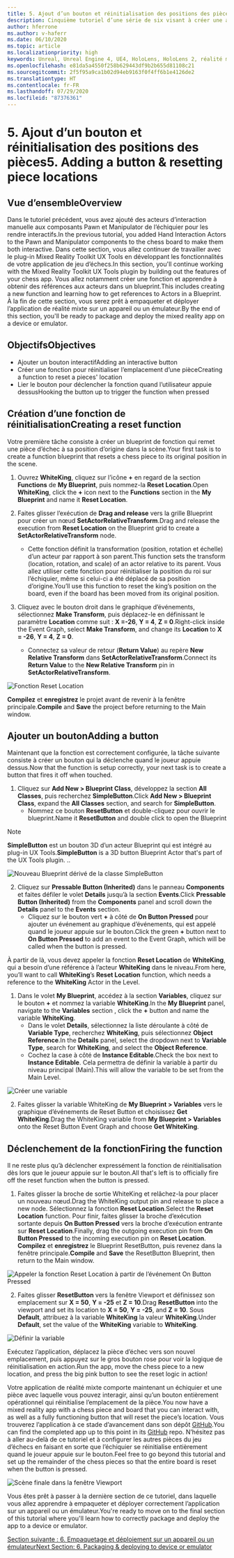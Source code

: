 ```yaml
---
title: 5. Ajout d’un bouton et réinitialisation des positions des pièces
description: Cinquième tutoriel d’une série de six visant à créer une application de jeu d’échecs simple avec Unreal Engine 4 et le plug-in Mixed Reality Toolkit UX Tools
author: hferrone
ms.author: v-haferr
ms.date: 06/10/2020
ms.topic: article
ms.localizationpriority: high
keywords: Unreal, Unreal Engine 4, UE4, HoloLens, HoloLens 2, réalité mixte, tutoriel, bien démarrer, mrtk, uxt, UX Tools, documentation
ms.openlocfilehash: e81da5a4550f258b629443df9b2b655d81108c21
ms.sourcegitcommit: 2f5f95a9ca1b02d94eb9163f0f4ff6b1e4126de2
ms.translationtype: HT
ms.contentlocale: fr-FR
ms.lasthandoff: 07/29/2020
ms.locfileid: "87376361"
---
```

# <a name="5-adding-a-button--resetting-piece-locations"></a><span data-ttu-id="8eda5-104">5. Ajout d’un bouton et réinitialisation des positions des pièces</span><span class="sxs-lookup"><span data-stu-id="8eda5-104">5. Adding a button & resetting piece locations</span></span>


## <a name="overview"></a><span data-ttu-id="8eda5-105">Vue d’ensemble</span><span class="sxs-lookup"><span data-stu-id="8eda5-105">Overview</span></span>

<span data-ttu-id="8eda5-106">Dans le tutoriel précédent, vous avez ajouté des acteurs d’interaction manuelle aux composants Pawn et Manipulator de l’échiquier pour les rendre interactifs.</span><span class="sxs-lookup"><span data-stu-id="8eda5-106">In the previous tutorial, you added Hand Interaction Actors to the Pawn and Manipulator components to the chess board to make them both interactive.</span></span> <span data-ttu-id="8eda5-107">Dans cette section, vous allez continuer de travailler avec le plug-in Mixed Reality Toolkit UX Tools en développant les fonctionnalités de votre application de jeu d’échecs.</span><span class="sxs-lookup"><span data-stu-id="8eda5-107">In this section, you'll continue working with the Mixed Reality Toolkit UX Tools plugin by building out the features of your chess app.</span></span> <span data-ttu-id="8eda5-108">Vous allez notamment créer une fonction et apprendre à obtenir des références aux acteurs dans un blueprint.</span><span class="sxs-lookup"><span data-stu-id="8eda5-108">This includes creating a new function and learning how to get references to Actors in a Blueprint.</span></span> <span data-ttu-id="8eda5-109">À la fin de cette section, vous serez prêt à empaqueter et déployer l’application de réalité mixte sur un appareil ou un émulateur.</span><span class="sxs-lookup"><span data-stu-id="8eda5-109">By the end of this section, you'll be ready to package and deploy the mixed reality app on a device or emulator.</span></span>

## <a name="objectives"></a><span data-ttu-id="8eda5-110">Objectifs</span><span class="sxs-lookup"><span data-stu-id="8eda5-110">Objectives</span></span>

* <span data-ttu-id="8eda5-111">Ajouter un bouton interactif</span><span class="sxs-lookup"><span data-stu-id="8eda5-111">Adding an interactive button</span></span>
* <span data-ttu-id="8eda5-112">Créer une fonction pour réinitialiser l’emplacement d’une pièce</span><span class="sxs-lookup"><span data-stu-id="8eda5-112">Creating a function to reset a pieces' location</span></span>
* <span data-ttu-id="8eda5-113">Lier le bouton pour déclencher la fonction quand l’utilisateur appuie dessus</span><span class="sxs-lookup"><span data-stu-id="8eda5-113">Hooking the button up to trigger the function when pressed</span></span>

## <a name="creating-a-reset-function"></a><span data-ttu-id="8eda5-114">Création d’une fonction de réinitialisation</span><span class="sxs-lookup"><span data-stu-id="8eda5-114">Creating a reset function</span></span>
<span data-ttu-id="8eda5-115">Votre première tâche consiste à créer un blueprint de fonction qui remet une pièce d’échec à sa position d’origine dans la scène.</span><span class="sxs-lookup"><span data-stu-id="8eda5-115">Your first task is to create a function blueprint that resets a chess piece to its original position in the scene.</span></span> 

1.  <span data-ttu-id="8eda5-116">Ouvrez **WhiteKing**, cliquez sur l’icône **+** en regard de la section **Functions** de **My Blueprint**, puis nommez-la **Reset Location**.</span><span class="sxs-lookup"><span data-stu-id="8eda5-116">Open **WhiteKing**, click the **+** icon next to the **Functions** section in the **My Blueprint** and name it **Reset Location**.</span></span> 

2.  <span data-ttu-id="8eda5-117">Faites glisser l’exécution de **Drag and release** vers la grille Blueprint pour créer un nœud **SetActorRelativeTransform**.</span><span class="sxs-lookup"><span data-stu-id="8eda5-117">Drag and release the execution from **Reset Location** on the Blueprint grid to create a **SetActorRelativeTransform** node.</span></span> 
    * <span data-ttu-id="8eda5-118">Cette fonction définit la transformation (position, rotation et échelle) d’un acteur par rapport à son parent.</span><span class="sxs-lookup"><span data-stu-id="8eda5-118">This function sets the transform (location, rotation, and scale) of an actor relative to its parent.</span></span> <span data-ttu-id="8eda5-119">Vous allez utiliser cette fonction pour réinitialiser la position du roi sur l’échiquier, même si celui-ci a été déplacé de sa position d’origine.</span><span class="sxs-lookup"><span data-stu-id="8eda5-119">You’ll use this function to reset the king’s position on the board, even if the board has been moved from its original position.</span></span> 
    
3. <span data-ttu-id="8eda5-120">Cliquez avec le bouton droit dans le graphique d’événements, sélectionnez **Make Transform**, puis déplacez-le en définissant le paramètre **Location** comme suit : **X =-26**, **Y = 4**, **Z = 0**.</span><span class="sxs-lookup"><span data-stu-id="8eda5-120">Right-click inside the Event Graph, select **Make Transform**, and change its **Location** to **X = -26**, **Y = 4**, **Z = 0**.</span></span>
    * <span data-ttu-id="8eda5-121">Connectez sa valeur de retour (**Return Value**) au repère **New Relative Transform** dans **SetActorRelativeTransform**.</span><span class="sxs-lookup"><span data-stu-id="8eda5-121">Connect its **Return Value** to the **New Relative Transform** pin in **SetActorRelativeTransform**.</span></span> 

![Fonction Reset Location](images/unreal-uxt/5-function.PNG)

<span data-ttu-id="8eda5-123">**Compilez** et **enregistrez** le projet avant de revenir à la fenêtre principale.</span><span class="sxs-lookup"><span data-stu-id="8eda5-123">**Compile** and **Save** the project before returning to the Main window.</span></span> 


## <a name="adding-a-button"></a><span data-ttu-id="8eda5-124">Ajouter un bouton</span><span class="sxs-lookup"><span data-stu-id="8eda5-124">Adding a button</span></span>
<span data-ttu-id="8eda5-125">Maintenant que la fonction est correctement configurée, la tâche suivante consiste à créer un bouton qui la déclenche quand le joueur appuie dessus.</span><span class="sxs-lookup"><span data-stu-id="8eda5-125">Now that the function is setup correctly, your next task is to create a button that fires it off when touched.</span></span> 

1.  <span data-ttu-id="8eda5-126">Cliquez sur **Add New > Blueprint Class**, développez la section **All Classes**, puis recherchez **SimpleButton**.</span><span class="sxs-lookup"><span data-stu-id="8eda5-126">Click **Add New > Blueprint Class**, expand the **All Classes** section, and search for **SimpleButton**.</span></span> 
    * <span data-ttu-id="8eda5-127">Nommez ce bouton **ResetButton** et double-cliquez pour ouvrir le blueprint.</span><span class="sxs-lookup"><span data-stu-id="8eda5-127">Name it **ResetButton** and double click to open the Blueprint</span></span>

> [!NOTE]
> <span data-ttu-id="8eda5-128">**SimpleButton** est un bouton 3D d’un acteur Blueprint qui est intégré au plug-in UX Tools.</span><span class="sxs-lookup"><span data-stu-id="8eda5-128">**SimpleButton** is a 3D button Blueprint Actor that's part of the UX Tools plugin.</span></span> <span data-ttu-id="8eda5-129">.</span><span class="sxs-lookup"><span data-stu-id="8eda5-129">.</span></span> 

![Nouveau Blueprint dérivé de la classe SimpleButton](images/unreal-uxt/5-subclass.PNG)

2. <span data-ttu-id="8eda5-131">Cliquez sur **Pressable Button (Inherited)** dans le panneau **Components** et faites défiler le volet **Details** jusqu’à la section **Events**.</span><span class="sxs-lookup"><span data-stu-id="8eda5-131">Click **Pressable Button (Inherited)** from the **Components** panel and scroll down the **Details** panel to the **Events** section.</span></span> 
    * <span data-ttu-id="8eda5-132">Cliquez sur le bouton vert **+** à côté de **On Button Pressed** pour ajouter un événement au graphique d’événements, qui est appelé quand le joueur appuie sur le bouton.</span><span class="sxs-lookup"><span data-stu-id="8eda5-132">Click the green **+** button next to **On Button Pressed** to add an event to the Event Graph, which will be called when the button is pressed.</span></span> 
    
<span data-ttu-id="8eda5-133">À partir de là, vous devez appeler la fonction **Reset Location** de **WhiteKing**, qui a besoin d’une référence à l’acteur **WhiteKing** dans le niveau.</span><span class="sxs-lookup"><span data-stu-id="8eda5-133">From here, you’ll want to call **WhiteKing**’s **Reset Location** function, which needs a reference to the **WhiteKing** Actor in the Level.</span></span> 

1.  <span data-ttu-id="8eda5-134">Dans le volet **My Blueprint**, accédez à la section **Variables**, cliquez sur le bouton **+** et nommez la variable **WhiteKing**.</span><span class="sxs-lookup"><span data-stu-id="8eda5-134">In the **My Blueprint** panel, navigate to the **Variables** section , click the **+** button and name the variable **WhiteKing**.</span></span> 
    * <span data-ttu-id="8eda5-135">Dans le volet **Details**, sélectionnez la liste déroulante à côté de **Variable Type**, recherchez **WhiteKing**, puis sélectionnez **Object Reference**.</span><span class="sxs-lookup"><span data-stu-id="8eda5-135">In the **Details** panel, select the dropdown next to **Variable Type**, search for **WhiteKing**, and select the **Object Reference**.</span></span> 
    * <span data-ttu-id="8eda5-136">Cochez la case à côté de **Instance Editable**.</span><span class="sxs-lookup"><span data-stu-id="8eda5-136">Check the box next to **Instance Editable**.</span></span> <span data-ttu-id="8eda5-137">Cela permettra de définir la variable à partir du niveau principal (Main).</span><span class="sxs-lookup"><span data-stu-id="8eda5-137">This will allow the variable to be set from the Main Level.</span></span> 

![Créer une variable](images/unreal-uxt/5-var.PNG)

2.  <span data-ttu-id="8eda5-139">Faites glisser la variable WhiteKing de **My Blueprint > Variables** vers le graphique d’événements de Reset Button et choisissez **Get WhiteKing**.</span><span class="sxs-lookup"><span data-stu-id="8eda5-139">Drag the WhiteKing variable from **My Blueprint > Variables** onto the Reset Button Event Graph and choose **Get WhiteKing**.</span></span> 

## <a name="firing-the-function"></a><span data-ttu-id="8eda5-140">Déclenchement de la fonction</span><span class="sxs-lookup"><span data-stu-id="8eda5-140">Firing the function</span></span>
<span data-ttu-id="8eda5-141">Il ne reste plus qu’à déclencher expressément la fonction de réinitialisation dès lors que le joueur appuie sur le bouton.</span><span class="sxs-lookup"><span data-stu-id="8eda5-141">All that's left is to officially fire off the reset function when the button is pressed.</span></span>

1.  <span data-ttu-id="8eda5-142">Faites glisser la broche de sortie WhiteKing et relâchez-la pour placer un nouveau nœud.</span><span class="sxs-lookup"><span data-stu-id="8eda5-142">Drag the WhiteKing output pin and release to place a new node.</span></span> <span data-ttu-id="8eda5-143">Sélectionnez la fonction **Reset Location**.</span><span class="sxs-lookup"><span data-stu-id="8eda5-143">Select the **Reset Location** function.</span></span> <span data-ttu-id="8eda5-144">Pour finir, faites glisser la broche d’exécution sortante depuis **On Button Pressed** vers la broche d’exécution entrante sur **Reset Location**.</span><span class="sxs-lookup"><span data-stu-id="8eda5-144">Finally, drag the outgoing execution pin from **On Button Pressed** to the incoming execution pin on **Reset Location**.</span></span> <span data-ttu-id="8eda5-145">**Compilez** et **enregistrez** le Blueprint ResetButton, puis revenez dans la fenêtre principale.</span><span class="sxs-lookup"><span data-stu-id="8eda5-145">**Compile** and **Save** the ResetButton Blueprint, then return to the Main window.</span></span> 

![Appeler la fonction Reset Location à partir de l’événement On Button Pressed](images/unreal-uxt/5-callresetloc.PNG)

2.  <span data-ttu-id="8eda5-147">Faites glisser **ResetButton** vers la fenêtre Viewport et définissez son emplacement sur **X = 50**, **Y = -25** et **Z = 10**.</span><span class="sxs-lookup"><span data-stu-id="8eda5-147">Drag **ResetButton** into the viewport and set its location to **X = 50**, **Y = -25**, and **Z = 10**.</span></span> <span data-ttu-id="8eda5-148">Sous **Default**, attribuez à la variable **WhiteKing** la valeur **WhiteKing**.</span><span class="sxs-lookup"><span data-stu-id="8eda5-148">Under **Default**, set the value of the **WhiteKing** variable to **WhiteKing**.</span></span>

![Définir la variable](images/unreal-uxt/5-buttonlevel.PNG)

<span data-ttu-id="8eda5-150">Exécutez l’application, déplacez la pièce d’échec vers son nouvel emplacement, puis appuyez sur le gros bouton rose pour voir la logique de réinitialisation en action.</span><span class="sxs-lookup"><span data-stu-id="8eda5-150">Run the app, move the chess piece to a new location, and press the big pink button to see the reset logic in action!</span></span>

<span data-ttu-id="8eda5-151">Votre application de réalité mixte comporte maintenant un échiquier et une pièce avec laquelle vous pouvez interagir, ainsi qu’un bouton entièrement opérationnel qui réinitialise l’emplacement de la pièce.</span><span class="sxs-lookup"><span data-stu-id="8eda5-151">You now have a mixed reality app with a chess piece and board that you can interact with, as well as a fully functioning button that will reset the piece’s location.</span></span> <span data-ttu-id="8eda5-152">Vous trouverez l’application à ce stade d’avancement dans son dépôt [GitHub](https://github.com/microsoft/MixedReality-Unreal-Samples/tree/master/ChessApp).</span><span class="sxs-lookup"><span data-stu-id="8eda5-152">You can find the completed app up to this point in its [GitHub](https://github.com/microsoft/MixedReality-Unreal-Samples/tree/master/ChessApp) repo.</span></span> <span data-ttu-id="8eda5-153">N’hésitez pas à aller au-delà de ce tutoriel et à configurer les autres pièces du jeu d’échecs en faisant en sorte que l’échiquier se réinitialise entièrement quand le joueur appuie sur le bouton.</span><span class="sxs-lookup"><span data-stu-id="8eda5-153">Feel free to go beyond this tutorial and set up the remainder of the chess pieces so that the entire board is reset when the button is pressed.</span></span>

![Scène finale dans la fenêtre Viewport](images/unreal-uxt/5-endscene.PNG)

<span data-ttu-id="8eda5-155">Vous êtes prêt à passer à la dernière section de ce tutoriel, dans laquelle vous allez apprendre à empaqueter et déployer correctement l’application sur un appareil ou un émulateur.</span><span class="sxs-lookup"><span data-stu-id="8eda5-155">You're ready to move on to the final section of this tutorial where you'll learn how to correctly package and deploy the app to a device or emulator.</span></span>

[<span data-ttu-id="8eda5-156">Section suivante : 6. Empaquetage et déploiement sur un appareil ou un émulateur</span><span class="sxs-lookup"><span data-stu-id="8eda5-156">Next Section: 6. Packaging & deploying to device or emulator</span></span>](unreal-uxt-ch6.md)
